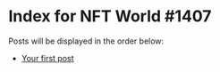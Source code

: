 # Index for NFT World #1407
Posts will be displayed in the order below:

- [Your first post](./001-first.md)

